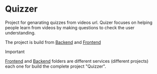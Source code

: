 # Quizzer
Project for genarating quizzes from videos url.
Quizer focuses on helping people learn from videos by making questions to check the user understanding.

The project is build from [Backend](https://github.com/gil392/Quizzer/tree/main/Backend) and [Frontend](https://github.com/gil392/Quizzer/tree/main/Frontend)

> [!IMPORTANT]
> [Frontend](https://github.com/gil392/Quizzer/tree/main/Frontend) and [Backend](https://github.com/gil392/Quizzer/tree/main/Backend) folders are different services (different projects) each one for build the complete project "Quizzer".
